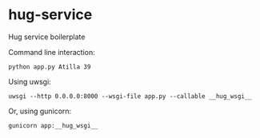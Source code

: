 # hug-service
Hug service boilerplate


Command line interaction:
```
python app.py Atilla 39
```


Using uwsgi:
```
uwsgi --http 0.0.0.0:8000 --wsgi-file app.py --callable __hug_wsgi__
```


Or, using gunicorn:
```
gunicorn app:__hug_wsgi__
```